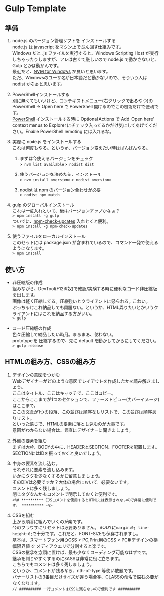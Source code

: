 # Gulp Template
## 準備
1. node.js のバージョン管理ソフトを インストールする  
node.js は javascript をマシン上でぶん回す仕組みです。  
Windows だと .js ファイルを実行すると、Windows Scripting Host が実行しちゃったりしますが、アレは古くて厳しいので node.js で動かさないと、Gulp とかは動かんです。  
最近だと、[NVM for Windows](https://github.com/coreybutler/nvm-windows) が良いと思います。  
ただ、Windowsのユーザ名が日本語だと動かないので、そういう人は [nodist](https://github.com/nullivex/nodist) かなぁと思います。

2. PowerShellインストールする  
別に無くてもいいけど、コンテキストメニュー(右クリックで出るやつ)の PowerShell -> Open here で PowerShell 開けるのでこの機能だけで便利です。  
[PowerShell](https://github.com/PowerShell/PowerShell) インストールする時に Optional Actions で Add 'Open here' context menus to Explorer にチェック入ってるかだけ気にしてあげてください。Enable PowerShell remoting には入れるな。

3.  実際に node.js をインストールする  
これは何度もやる。というか、バージョン変えたい時はばんばんやる。

	1. まずは今使えるバージョンをチェック  
	`> nvm list available`
	`> nodist dist`

	2.  使うバージョンを決めたら、インストール  
	`> nvm install <version>`
	`> nodist <version>`

	3. nodist は npm のバージョン合わせが必要  
	`> nodist npm match`

4. gulp のグローバルインストール  
これは一度入れといて、後はバージョンアップかなぁ？  
`> npm install -g gulp`  
ついでに、[npm-check-updates](https://www.npmjs.com/package/npm-check-updates) 入れとくと便利。  
`> npm install -g npm-check-updates`

5.  使うファイルをローカルインストール  
このセットには package.json が含まれているので、コマンド一発で使えるようになります。  
`> npm install`

## 使い方
* 非圧縮版の作成  
組みながら、DevTool(F12の奴)で確認/実験する時に便利なコード非圧縮版を出します。  
画像は軽く圧縮してる。圧縮強いとクライアントに怒られる。こわい。  
ぶっちゃけこれ納品しても問題ない。というか、HTML弄りたいとかいうクライアントにはこれを納品する方がいい。  
`> gulp`

* コード圧縮版の作成  
色々圧縮して納品したい時用。まぁまぁ、使わない。  
prototype を 圧縮するので、先に default を動かしてからにしてください。  
`> gulp release`

## HTMLの組み方、CSSの組み方
1. デザインの意図をつかむ  
Webデザイナーがどのような意図でレイアウトを作成したかを読み解きましょう。  
ここはタイトル、ここはキャッチで、ここはコピー。  
ここからここまでが1つのセクションで、ファーストビュー(カバーイメージ)はここまで。  
ここの文章が1つの段落、この並びは順序なしリストで、この並びは順序ありリスト。  
といった感じで、HTMLの要素に落とし込むのが大事です。  
意図がわからない場合は、素直にデザイナーに聞きましょう。

2. 外側の要素を組む  
まずは大枠、BODYの中に、HEADERとSECTION、FOOTERを配置します。SECTIONにはIDを振っておくと良いでしょう。

3. 中身の要素を流し込む。  
それぞれに要素を流し込みます。  
いかにタグを少なくするかに留意しましょう。  
そのDIVは必要ですか？大体の場合において、必要ないです。  
コメントは多く残しましょう。  
閉じタグなんかもコメントで明示しておくと便利です。  
`<%# ********** EJSコメントを使用するとHTMLには表示されないので非常に便利です。 ********** -%>`

4. CSSを組む  
上から順番に組んでいくのが楽です。  
今のブラウザにリセットは必要ありません。
BODYに`margin:0; line-height:0;`で十分です。これだと、FONT-SIZEも保存されますし。  
基本は、スマートフォン用のCSS > PC,Print用のCSS > PC用デザインの横幅限界値 を メディアクエリで分割すると楽です。  
CSSの継承を念頭に置けば、最も少なくコーディング可能なはずです。  
継承を判りやすくするのにSASSは非常に役に立ちます。  
こちらでもコメントは多く残しましょう。  
というか、コメントが残るなら、nth-of-type 等使い放題です。  
バナーリストの3番目だけサイズが違う場合等、CLASSの命名で悩む必要がなくなります。  
`// ########## 一行コメントはCSSに残らないので便利です ##########`
